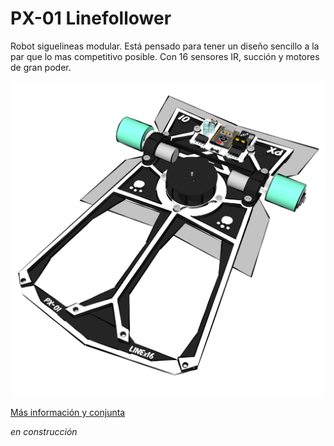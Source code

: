 # PX-01 Linefollower

Robot siguelineas modular. Está pensado para tener un diseño sencillo a la par que lo mas competitivo posible. Con 16 sensores IR, succión y motores de gran poder.

![PX-01](./images/px-01_05.png)

[Más información y conjunta](http://oprobots.github.io/tienda/kits/px-01/ "Más información y conjunta")

*en construcción*